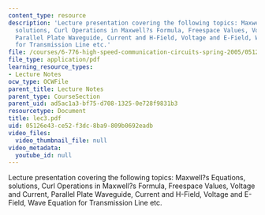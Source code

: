 ```yaml
---
content_type: resource
description: 'Lecture presentation covering the following topics: Maxwell?s Equations,
  solutions, Curl Operations in Maxwell?s Formula, Freespace Values, Voltage and Current,
  Parallel Plate Waveguide, Current and H-Field, Voltage and E-Field, Wave Equation
  for Transmission Line etc.'
file: /courses/6-776-high-speed-communication-circuits-spring-2005/05126e43ce52f3dc8ba9809b0692eadb_lec3.pdf
file_type: application/pdf
learning_resource_types:
- Lecture Notes
ocw_type: OCWFile
parent_title: Lecture Notes
parent_type: CourseSection
parent_uid: ad5ac1a3-bf75-d708-1325-0e728f9831b3
resourcetype: Document
title: lec3.pdf
uid: 05126e43-ce52-f3dc-8ba9-809b0692eadb
video_files:
  video_thumbnail_file: null
video_metadata:
  youtube_id: null
---
```

Lecture presentation covering the following topics: Maxwell?s Equations, solutions, Curl Operations in Maxwell?s Formula, Freespace Values, Voltage and Current, Parallel Plate Waveguide, Current and H-Field, Voltage and E-Field, Wave Equation for Transmission Line etc.

